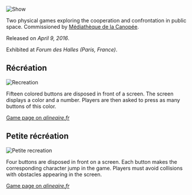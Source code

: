 ![Show](https://www.youtube.com/embed/v7apHwKDlL8 "iframe,16:9")

Two physical games exploring the cooperation and confrontation in public space. Commissioned by [Médiathèque de la Canopée](https://bibliothequecanopee.wordpress.com/).

Released on *April 9, 2016*.

Exhibited at *Forum des Halles (Paris, France)*.

## Récréation

![Recreation](http://www.alineaire.fr/wp-content/uploads/2016/04/vlcsnap-00010JPG-1024x576.jpg "fullwidth")

Fifteen colored buttons are disposed in front of a screen. The screen displays a color and a number. Players are then asked to press as many buttons of this color.

[Game page on *alineaire.fr*](http://www.alineaire.fr/recreation/ "button")

## Petite récréation

![Petite recreation](http://www.alineaire.fr/wp-content/uploads/2016/04/twt-1024x576.jpg "fullwidth")

Four buttons are disposed in front on a screen. Each button makes the corresponding character jump in the game. Players must avoid collisions with obstacles appearing in the screen.

[Game page on *alineaire.fr*](http://www.alineaire.fr/petite-recreation/ "button")
